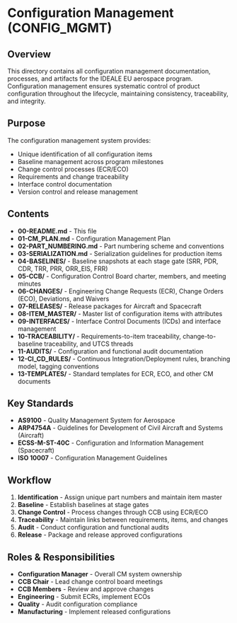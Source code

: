 # Configuration Management (CONFIG_MGMT)

## Overview

This directory contains all configuration management documentation, processes, and artifacts for the IDEALE EU aerospace program. Configuration management ensures systematic control of product configuration throughout the lifecycle, maintaining consistency, traceability, and integrity.

## Purpose

The configuration management system provides:
- Unique identification of all configuration items
- Baseline management across program milestones
- Change control processes (ECR/ECO)
- Requirements and change traceability
- Interface control documentation
- Version control and release management

## Contents

- **00-README.md** - This file
- **01-CM_PLAN.md** - Configuration Management Plan
- **02-PART_NUMBERING.md** - Part numbering scheme and conventions
- **03-SERIALIZATION.md** - Serialization guidelines for production items
- **04-BASELINES/** - Baseline snapshots at each stage gate (SRR, PDR, CDR, TRR, PRR, ORR_EIS, FRR)
- **05-CCB/** - Configuration Control Board charter, members, and meeting minutes
- **06-CHANGES/** - Engineering Change Requests (ECR), Change Orders (ECO), Deviations, and Waivers
- **07-RELEASES/** - Release packages for Aircraft and Spacecraft
- **08-ITEM_MASTER/** - Master list of configuration items with attributes
- **09-INTERFACES/** - Interface Control Documents (ICDs) and interface management
- **10-TRACEABILITY/** - Requirements-to-item traceability, change-to-baseline traceability, and UTCS threads
- **11-AUDITS/** - Configuration and functional audit documentation
- **12-CI_CD_RULES/** - Continuous Integration/Deployment rules, branching model, tagging conventions
- **13-TEMPLATES/** - Standard templates for ECR, ECO, and other CM documents

## Key Standards

- **AS9100** - Quality Management System for Aerospace
- **ARP4754A** - Guidelines for Development of Civil Aircraft and Systems (Aircraft)
- **ECSS-M-ST-40C** - Configuration and Information Management (Spacecraft)
- **ISO 10007** - Configuration Management Guidelines

## Workflow

1. **Identification** - Assign unique part numbers and maintain item master
2. **Baseline** - Establish baselines at stage gates
3. **Change Control** - Process changes through CCB using ECR/ECO
4. **Traceability** - Maintain links between requirements, items, and changes
5. **Audit** - Conduct configuration and functional audits
6. **Release** - Package and release approved configurations

## Roles & Responsibilities

- **Configuration Manager** - Overall CM system ownership
- **CCB Chair** - Lead change control board meetings
- **CCB Members** - Review and approve changes
- **Engineering** - Submit ECRs, implement ECOs
- **Quality** - Audit configuration compliance
- **Manufacturing** - Implement released configurations

